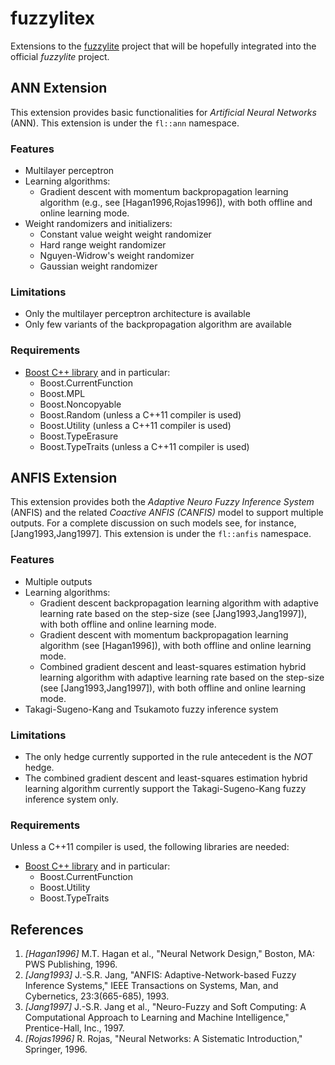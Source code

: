 # fuzzylitex

Extensions to the [fuzzylite](http://www.fuzzylite.com) project that will be hopefully integrated into the official *fuzzylite* project.


## ANN Extension

This extension provides basic functionalities for *Artificial Neural Networks* (ANN).
This extension is under the `fl::ann` namespace.

### Features

- Multilayer perceptron
- Learning algorithms:
    - Gradient descent with momentum backpropagation learning algorithm (e.g., see [Hagan1996,Rojas1996]), with both offline and online learning mode.
- Weight randomizers and initializers:
    - Constant value weight weight randomizer
    - Hard range weight randomizer
    - Nguyen-Widrow's weight randomizer
    - Gaussian weight randomizer

### Limitations

- Only the multilayer perceptron architecture is available
- Only few variants of the backpropagation algorithm are available

### Requirements

- [Boost C++ library](http://www.boost.org/) and in particular:
   - Boost.CurrentFunction
   - Boost.MPL
   - Boost.Noncopyable
   - Boost.Random (unless a C++11 compiler is used)
   - Boost.Utility (unless a C++11 compiler is used)
   - Boost.TypeErasure
   - Boost.TypeTraits (unless a C++11 compiler is used)

## ANFIS Extension

This extension provides both the *Adaptive Neuro Fuzzy Inference System* (ANFIS) and the related *Coactive ANFIS (CANFIS)* model to support multiple outputs.
For a complete discussion on such models see, for instance, [Jang1993,Jang1997].
This extension is under the `fl::anfis` namespace.

### Features

- Multiple outputs
- Learning algorithms:
    - Gradient descent backpropagation learning algorithm with adaptive learning rate based on the step-size (see [Jang1993,Jang1997]), with both offline and online learning mode.
    - Gradient descent with momentum backpropagation learning algorithm (see [Hagan1996]), with both offline and online learning mode.
    - Combined gradient descent and least-squares estimation hybrid learning algorithm with adaptive learning rate based on the step-size (see [Jang1993,Jang1997]), with both offline and online learning mode.
- Takagi-Sugeno-Kang and Tsukamoto fuzzy inference system

### Limitations

- The only hedge currently supported in the rule antecedent is the *NOT* hedge.
- The combined gradient descent and least-squares estimation hybrid learning algorithm currently support the Takagi-Sugeno-Kang fuzzy inference system only.


### Requirements

Unless a C++11 compiler is used, the following libraries are needed:

- [Boost C++ library](http://www.boost.org/) and in particular:
   - Boost.CurrentFunction
   - Boost.Utility
   - Boost.TypeTraits


## References

1. *[Hagan1996]* M.T. Hagan et al., "Neural Network Design," Boston, MA: PWS Publishing, 1996.
2. *[Jang1993]* J.-S.R. Jang, "ANFIS: Adaptive-Network-based Fuzzy Inference Systems," IEEE Transactions on Systems, Man, and Cybernetics, 23:3(665-685), 1993.
3. *[Jang1997]* J.-S.R. Jang et al., "Neuro-Fuzzy and Soft Computing: A Computational Approach to Learning and Machine Intelligence," Prentice-Hall, Inc., 1997.
4. *[Rojas1996]* R. Rojas, "Neural Networks: A Sistematic Introduction," Springer, 1996.
